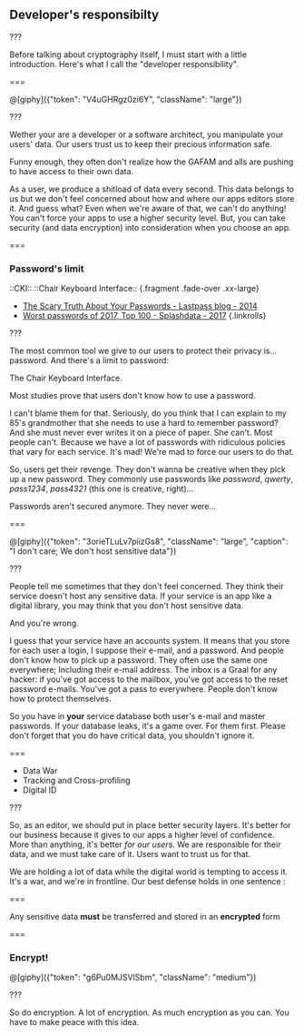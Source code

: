 <!--{section^1:data-breadcrumb="Developer's Responsibility"}-->

<!--{.interleaf data-background-image="/img/unsplash/570857.jpg"}-->
<!-- Photo by Thomas Ehling on Unsplash -->

## Developer's responsibilty

???

Before talking about cryptography itself, I must start with a little introduction. Here's what I call the "developer responsibility".

===

@[giphy]({"token": "V4uGHRgz0zi6Y", "className": "large"})

???

Wether your are a developer or a software architect, you manipulate your users' data. Our users trust us to keep their precious information safe.

Funny enough, they often don't realize how the GAFAM and alls are pushing to have access to their own data.

As a user, we produce a shitload of data every second. This data belongs to us but we don't feel concerned about how and where our apps editors store it. And guess what? Even when we're aware of that, we can't do anything! You can't force your apps to use a higher security level. But, you can take security (and data encryption) into consideration when you choose an app.

===

### Password's limit

::CKI::
::Chair Keyboard Interface::
{.fragment .fade-over .xx-large}

- [The Scary Truth About Your Passwords - Lastpass blog - 2014][1.1]
- [Worst passwords of 2017, Top 100 - Splashdata - 2017][1.2]
{.linkrolls}

???

The most common tool we give to our users to protect their privacy is... password. And there's a limit to password:

The Chair Keyboard Interface.

Most studies prove that users don't know how to use a password.

I can't blame them for that. Seriously, do you think that I can explain to my 85's grandmother that she needs to use a hard to remember password? And she must never ever writes it on a piece of paper. She can't. Most people can't. Because we have a lot of passwords with ridiculous policies that vary for each service. It's mad! We're mad to force our users to do that.

So, users get their revenge. They don't wanna be creative when they pick up a new password. They commonly use passwords like _password_, _qwerty_, _pass1234_, _pass4321_ (this one is creative, right)...

Passwords aren't secured anymore. They never were...

===
<!--{.large}-->

@[giphy]({"token": "3orieTLuLv7piizGs8", "className": "large", "caption": "I don't care; We don't host sensitive data"})

???

People tell me sometimes that they don't feel concerned. They think their service doesn't host any sensitive data. If your service is an app like a digital library, you may think that you don't host sensitive data.

And you're wrong.

I guess that your service have an accounts system. It means that you store for each user a login, I suppose their e-mail, and a password. And people don't know how to pick up a password. They often use the same one everywhere; Including their e-mail address. The inbox is a Graal for any hacker: if you've got access to the mailbox, you've got access to the reset password e-mails. You've got a pass to everywhere. People don't know how to protect themselves.

So you have in **your** service database both user's e-mail and master passwords. If your database leaks, it's a game over. For them first. Please don't forget that you do have critical data, you shouldn't ignore it.

===

- Data War
- Tracking and Cross-profiling
- Digital ID

???

So, as an editor, we should put in place better security layers. It's better for our business because it gives to our apps a higher level of confidence. More than anything, it's better _for our users_. We are responsible for their data, and we must take care of it. Users want to trust us for that.

We are holding a lot of data while the digital world is tempting to access it. It's a war, and we're in frontline. Our best defense holds in one sentence :

===

Any sensitive data **must** be
transferred and stored
in an **encrypted** form
<!--{p:.punchline}-->

===

### Encrypt!

@[giphy]({"token": "g6Pu0MJSVlSbm", "className": "medium"})

???

So do encryption. A lot of encryption. As much encryption as you can. You have to make peace with this idea.


[1.1]: https://blog.lastpass.com/2014/09/the-scary-truth-about-your-passwords-an-analysis-of-the-gmail-leak.html/
[1.2]: https://13639-presscdn-0-80-pagely.netdna-ssl.com/wp-content/uploads/2017/12/Top-100-Worst-Passwords-of-2017a.pdf
